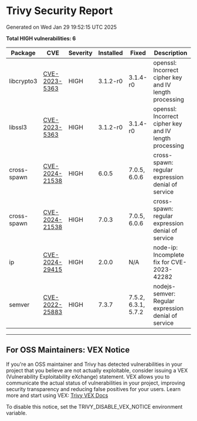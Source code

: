 # Trivy Security Report
Generated on Wed Jan 29 19:52:15 UTC 2025

**Total HIGH vulnerabilities: 6**

| Package | CVE | Severity | Installed | Fixed | Description |
|---------|-----|----------|-----------|-------|-------------|
| libcrypto3 | [CVE-2023-5363](https://avd.aquasec.com/nvd/CVE-2023-5363) | HIGH | 3.1.2-r0 | 3.1.4-r0 | openssl: Incorrect cipher key and IV length processing |
| libssl3 | [CVE-2023-5363](https://avd.aquasec.com/nvd/CVE-2023-5363) | HIGH | 3.1.2-r0 | 3.1.4-r0 | openssl: Incorrect cipher key and IV length processing |
| cross-spawn | [CVE-2024-21538](https://avd.aquasec.com/nvd/CVE-2024-21538) | HIGH | 6.0.5 | 7.0.5, 6.0.6 | cross-spawn: regular expression denial of service |
| cross-spawn | [CVE-2024-21538](https://avd.aquasec.com/nvd/CVE-2024-21538) | HIGH | 7.0.3 | 7.0.5, 6.0.6 | cross-spawn: regular expression denial of service |
| ip | [CVE-2024-29415](https://avd.aquasec.com/nvd/CVE-2024-29415) | HIGH | 2.0.0 | N/A | node-ip: Incomplete fix for CVE-2023-42282 |
| semver | [CVE-2022-25883](https://avd.aquasec.com/nvd/CVE-2022-25883) | HIGH | 7.3.7 | 7.5.2, 6.3.1, 5.7.2 | nodejs-semver: Regular expression denial of service |

---

## For OSS Maintainers: VEX Notice
If you're an OSS maintainer and Trivy has detected vulnerabilities in your project that you believe are not actually exploitable, consider issuing a VEX (Vulnerability Exploitability eXchange) statement.
VEX allows you to communicate the actual status of vulnerabilities in your project, improving security transparency and reducing false positives for your users.
Learn more and start using VEX: [Trivy VEX Docs](https://aquasecurity.github.io/trivy/v0.58/docs/supply-chain/vex/repo#publishing-vex-documents)

To disable this notice, set the TRIVY_DISABLE_VEX_NOTICE environment variable.
